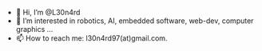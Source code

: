 - 👋 Hi, I’m @L30n4rd
- 👀 I’m interested in robotics, AI, embedded software, web-dev, computer graphics  ...
- 📫 How to reach me: l30n4rd97(at)gmail.com.

<!---
L30n4rd/L30n4rd is a ✨ special ✨ repository because its `README.md` (this file) appears on your GitHub profile.
You can click the Preview link to take a look at your changes.
--->
